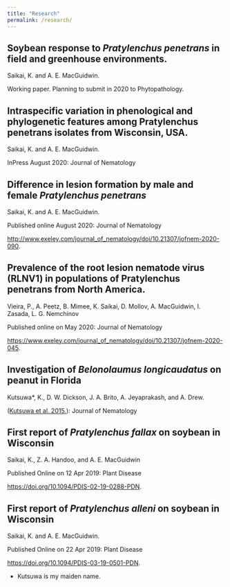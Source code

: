 ```yaml
---
title: "Research"
permalink: /research/
---
```

## Soybean response to *Pratylenchus penetrans* in field and greenhouse environments.
Saikai, K. and A. E. MacGuidwin.

Working paper. Planning to submit in 2020 to Phytopathology.

## Intraspecific variation in phenological and phylogenetic features among Pratylenchus penetrans isolates from Wisconsin, USA.
Saikai, K. and A. E. MacGuidwin.

InPress August 2020: Journal of Nematology

## Difference in lesion formation by male and female *Pratylenchus penetrans*
Saikai, K. and A. E. MacGuidwin.

Published online August 2020: Journal of Nematology 

http://www.exeley.com/journal_of_nematology/doi/10.21307/jofnem-2020-090.

## Prevalence of the root lesion nematode virus (RLNV1) in populations of Pratylenchus penetrans from North America.
Vieira, P., A. Peetz, B. Mimee, K. Saikai, D. Mollov, A. MacGuidwin, I. Zasada, L. G. Nemchinov

Published online on May 2020: Journal of Nematology

https://www.exeley.com/journal_of_nematology/doi/10.21307/jofnem-2020-045.

## Investigation of *Belonolaumus longicaudatus* on peanut in Florida
Kutsuwa*, K., D. W. Dickson, J. A. Brito, A. Jeyaprakash, and A. Drew.

([Kutsuwa et al. 2015.](../files/Kutsuwa_et_al_2015_BelonolaimusOnPeanut.pdf)): Journal of Nematology

## First report of *Pratylenchus fallax* on soybean in Wisconsin
Saikai, K., Z. A. Handoo, and A. E. MacGuidwin

Published Online on 12 Apr 2019: Plant Disease

https://doi.org/10.1094/PDIS-02-19-0288-PDN.


## First report of *Pratylenchus alleni* on soybean in Wisconsin
Saikai, K. and A. E. MacGuidwin.

Published Online on 22 Apr 2019: Plant Disease

https://doi.org/10.1094/PDIS-03-19-0501-PDN.


* Kutsuwa is my maiden name.

